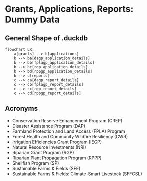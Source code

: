 # Grants, Applications, Reports: Dummy Data

## General Shape of .duckdb
```mermaid
flowchart LR;
	a[grants] --> b[applications]
	b --> ba[dagp_application_details]
	b --> bb[fplagp_application_details]
	b --> bc[rgp_application_details]
	b --> bd[rppgp_application_details]
	b --> c[reports]
	c --> ca[dagp_report_details]
	c --> cb[fplagp_report_details]
	c --> cc[rgp_report_details]
	c --> cd[rppgp_report_details]
```

## Acronyms
- Conservation Reserve Enhancement Program (CREP)
- Disaster Assistance Program (DAP)
- Farmland Protection and Land Access (FPLA) Program
- Forest Health and Community Wildfire Resiliency (CWR)
- Irrigation Efficiencies Grant Program (IEGP)
- Natural Resource Investments (NRI)
- Riparian Grant Program (RGP)
- Riparian Plant Propagation Program (RPPP)
- Shellfish Program (SP)
- Sustainable Farms & Fields (SFF)
- Sustainable Farms & Fields: Climate-Smart Livestock (SFFCSL)